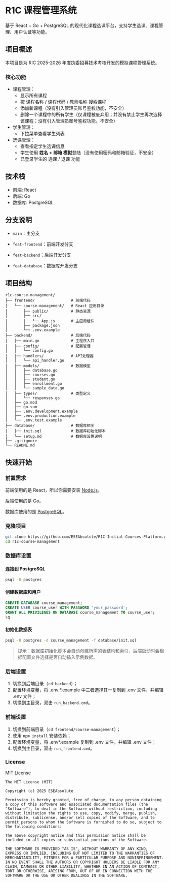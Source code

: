 # R1C 课程管理系统

基于 React + Go + PostgreSQL 的现代化课程选课平台，支持学生选课、课程管理、用户认证等功能。

## 项目概述

本项目是为 RIC 2025-2026 年度执委招募技术考核开发的模拟课程管理系统。

### 核心功能

- 课程管理：
  - 显示所有课程
  - 按 课程名称 / 课程代码 / 教师名称 搜索课程
  - 添加新课程（没有引入管理员账号鉴权功能，不安全）
  - 删除一个课程中的所有学生（仅课程被废弃用；并没有禁止学生再次选择该课程；没有引入管理员账号鉴权功能，不安全）
- 学生管理：
  - 下拉菜单查看学生列表	
- 选课管理：
  - 查看指定学生选课信息
  - 学生使用 **姓名 + 邮箱 模拟**登陆（没有使用密码和邮箱验证，不安全）
  - 已登录学生的 选课 / 退课 功能

## 技术栈

- 前端: React
- 后端: Go
- 数据库: PostgreSQL

## 分支说明

- `main`：主分支

- `feat-frontend`：前端开发分支
- `feat-backend`：后端开发分支
- `feat-database`：数据库开发分支

## 项目结构

```text
r1c-course-management/
├── frontend/                # 前端代码
│   └── course-management/   # React 应用目录
│       ├── public/          # 静态资源
│       ├── src/
│       │   └── App.js       # 主应用组件
│       ├── package.json
│       └── .env.example
├── backend/                 # 后端代码
│   ├── main.go              # 主程序入口
│   ├── config/              # 配置管理
│   │   └── config.go
│   ├── handlers/            # API处理器
│   │   └── api_handler.go
│   ├── models/              # 数据模型
│   │   ├── database.go
│   │   ├── courses.go
│   │   ├── student.go
│   │   ├── enrollment.go
│   │   └── sample_data.go
│   ├── types/               # 类型定义
│   │   └── responses.go
│   ├── go.mod
│   ├── go.sum
│   ├── .env.development.example
│   ├── .env.production.example
│   └── .env.test.example
├── database/                # 数据库相关
│   ├── init.sql             # 数据库初始化脚本
│   └── setup.md             # 数据库设置说明
├── .gitignore
└── README.md
```

## 快速开始

### 前置需求

前端使用的是 React，所以你需要安装 [Node.js](https://nodejs.org/en/download)。

后端使用的是 [Go](https://go.dev/dl/)。

数据库使用的是 [PostgreSQL](https://www.postgresql.org/download/)。

### 克隆项目

```bash
git clone https://github.com/ESEAbsolute/R1C-Initial-Courses-Platform.git
cd r1c-course-management
```

### 数据库设置

#### 连接到 PostgreSQL

```bash
psql -U postgres
```

#### 创建数据库和用户

```sql
CREATE DATABASE course_management;
CREATE USER course_user WITH PASSWORD 'your_password';
GRANT ALL PRIVILEGES ON DATABASE course_management TO course_user;
\q
```

#### 初始化数据表

```bash
psql -U postgres -d course_management -f database/init.sql
```

> 提示：数据库初始化脚本会自动创建所需的表结构和索引，后端启动时会根据配置文件选择是否自动插入示例数据。

### 后端设置

1. 切换到后端目录（`cd backend`）；
2. 配置环境变量，将 .env.\*.example 中三者选择其一复制到 .env 文件，并编辑 .env 文件；
3. 切换到主目录，双击 `run_backend.cmd`。

### 前端设置

1. 切换到前端目录（`cd frontend/course-management`）；
2. 使用 `npm install` 安装依赖；
3. 配置环境变量，将 .env*.example 复制到 .env 文件，并编辑 .env 文件；
4. 切换到主目录，双击 `run_frontend.cmd`。

### License

MIT License

```text
The MIT License (MIT)

Copyright (c) 2025 ESEAbsolute

Permission is hereby granted, free of charge, to any person obtaining a copy of this software and associated documentation files (the "Software"), to deal in the Software without restriction, including without limitation the rights to use, copy, modify, merge, publish, distribute, sublicense, and/or sell copies of the Software, and to permit persons to whom the Software is furnished to do so, subject to the following conditions:

The above copyright notice and this permission notice shall be included in all copies or substantial portions of the Software.

THE SOFTWARE IS PROVIDED "AS IS", WITHOUT WARRANTY OF ANY KIND, EXPRESS OR IMPLIED, INCLUDING BUT NOT LIMITED TO THE WARRANTIES OF MERCHANTABILITY, FITNESS FOR A PARTICULAR PURPOSE AND NONINFRINGEMENT. IN NO EVENT SHALL THE AUTHORS OR COPYRIGHT HOLDERS BE LIABLE FOR ANY CLAIM, DAMAGES OR OTHER LIABILITY, WHETHER IN AN ACTION OF CONTRACT, TORT OR OTHERWISE, ARISING FROM, OUT OF OR IN CONNECTION WITH THE SOFTWARE OR THE USE OR OTHER DEALINGS IN THE SOFTWARE.
```

